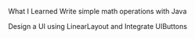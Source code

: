 What I Learned
Write simple math operations with Java

Design a UI using LinearLayout and Integrate UIButtons
